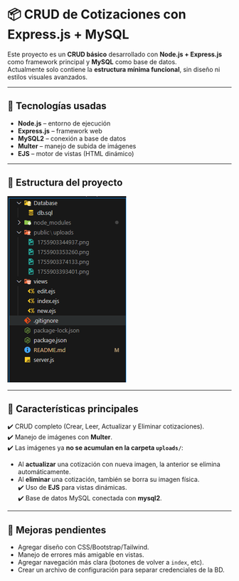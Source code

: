 # 📦 CRUD de Cotizaciones con Express.js + MySQL  

Este proyecto es un **CRUD básico** desarrollado con **Node.js + Express.js** como framework principal y **MySQL** como base de datos.  
Actualmente solo contiene la **estructura mínima funcional**, sin diseño ni estilos visuales avanzados.  

---

## 🚀 Tecnologías usadas  
- **Node.js** – entorno de ejecución  
- **Express.js** – framework web  
- **MySQL2** – conexión a base de datos  
- **Multer** – manejo de subida de imágenes  
- **EJS** – motor de vistas (HTML dinámico)  

---

## 📂 Estructura del proyecto  
![Vista previa del CRUD](img/estructura.png)

---

## 🔧 Características principales  
✔️ CRUD completo (Crear, Leer, Actualizar y Eliminar cotizaciones).  
✔️ Manejo de imágenes con **Multer**.  
✔️ Las imágenes ya **no se acumulan en la carpeta `uploads/`**:  
   - Al **actualizar** una cotización con nueva imagen, la anterior se elimina automáticamente.  
   - Al **eliminar** una cotización, también se borra su imagen física.  
✔️ Uso de **EJS** para vistas dinámicas.  
✔️ Base de datos MySQL conectada con **mysql2**.  

---

## 📌 Mejoras pendientes  
- Agregar diseño con CSS/Bootstrap/Tailwind.  
- Manejo de errores más amigable en vistas.  
- Agregar navegación más clara (botones de volver a `index`, etc).  
- Crear un archivo de configuración para separar credenciales de la BD.  
